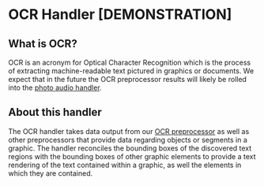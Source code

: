 # OCR Handler [DEMONSTRATION]
## What is OCR?
OCR is an acronym for Optical Character Recognition which is the process of extracting machine-readable text pictured in graphics or documents.
We expect that in the future the OCR preprocessor results will likely be rolled
into the [photo audio handler](../photo-audio-handler).
## About this handler
The OCR handler takes data output from our [OCR preprocessor](../../preprocessors/ocr) 
as well as other preprocessors that provide data regarding objects or segments in a graphic. The handler reconciles the bounding boxes of the discovered
text regions with the bounding boxes of other graphic elements to provide a text rendering of the text contained within a graphic, as well the elements
in which they are contained.